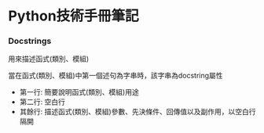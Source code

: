 # Python技術手冊筆記

### Docstrings

用來描述函式\(類別、模組\)

當在函式\(類別、模組\)中第一個述句為字串時，該字串為docstring屬性

* 第一行: 簡要說明函式\(類別、模組\)用途
* 第二行: 空白行
* 其餘行: 描述函式\(類別、模組\)參數、先決條件、回傳值以及副作用，以空白行隔開

